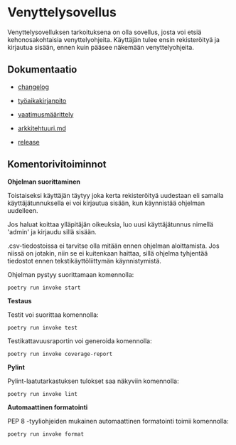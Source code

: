 # Venyttelysovellus

Venyttelysovelluksen tarkoituksena on olla sovellus, josta voi etsiä kehonosakohtaisia venyttelyohjeita.
Käyttäjän tulee ensin rekisteröityä ja kirjautua sisään, ennen kuin pääsee näkemään venyttelyohjeita.

## Dokumentaatio

- [changelog](https://github.com/susannakinnunen/ot-harjoitus/blob/master/dokumentaatio/changelog.md)

- [työaikakirjanpito](https://github.com/susannakinnunen/ot-harjoitus/blob/master/dokumentaatio/tyoaikakirjanpito.md)

- [vaatimusmäärittely](https://github.com/susannakinnunen/ot-harjoitus/blob/master/dokumentaatio/vaatimusmaarittely.md)

- [arkkitehtuuri.md](https://github.com/susannakinnunen/ot-harjoitus/blob/master/dokumentaatio/arkkitehtuuri.md)

- [release](https://github.com/susannakinnunen/ot-harjoitus/releases)

## Komentorivitoiminnot 

**Ohjelman suorittaminen**

Toistaiseksi käyttäjän täytyy joka kerta rekisteröityä uudestaan eli samalla käyttäjätunnuksella ei voi kirjautua sisään, kun käynnistää ohjelman uudelleen.

Jos haluat koittaa ylläpitäjän oikeuksia, luo uusi käyttäjätunnus nimellä 'admin' ja kirjaudu sillä sisään. 

.csv-tiedostoissa ei tarvitse olla mitään ennen ohjelman aloittamista. Jos niissä on jotakin, niin se ei kuitenkaan haittaa, sillä ohjelma tyhjentää tiedostot ennen tekstikäyttöliittymän käynnistymistä.

Ohjelman pystyy suorittamaan komennolla:
```
poetry run invoke start
```
**Testaus**

Testit voi suorittaa komennolla:
```
poetry run invoke test
```

Testikattavuusraportin voi generoida komennolla:
```
poetry run invoke coverage-report
```
**Pylint**

Pylint-laatutarkastuksen tulokset saa näkyviin komennolla:
```
poetry run invoke lint
```
**Automaattinen formatointi**

PEP 8 -tyyliohjeiden mukainen automaattinen formatointi toimii komennolla:
```
poetry run invoke format
```
